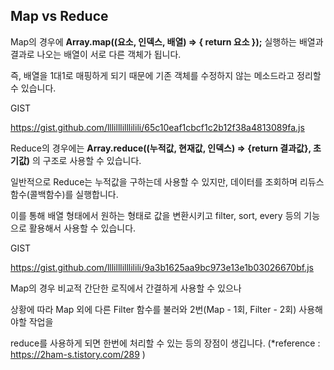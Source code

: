 ## Map vs Reduce

Map의 경우에 **Array.map((요소, 인덱스, 배열) => { return 요소 });** 실행하는 배열과 결과로 나오는 배열이 서로 다른 객체가 됩니다. 

즉, 배열을 1대1로 매핑하게 되기 때문에 기존 객체를 수정하지 않는 메소드라고 정리할 수 있습니다. 

GIST

https://gist.github.com/lllilllilllilili/65c10eaf1cbcf1c2b12f38a4813089fa.js



Reduce의 경우에는 **Array.reduce((누적값, 현재값, 인덱스) => {return 결과값}, 초기값)** 의 구조로 사용할 수 있습니다. 

일반적으로 Reduce는 누적값을 구하는데 사용할 수 있지만, 데이터를 조회하며 리듀스 함수(콜백함수)를 실행합니다.

이를 통해 배열 형태에서 원하는 형태로 값을 변환시키고 filter, sort, every 등의 기능으로 활용해서 사용할 수 있습니다. 

GIST

https://gist.github.com/lllilllilllilili/9a3b1625aa9bc973e13e1b03026670bf.js



Map의 경우 비교적 간단한 로직에서 간결하게 사용할 수 있으나

상황에 따라 Map 외에 다른 Filter 함수를 불러와 2번(Map - 1회, Filter - 2회) 사용해야할 작업을

reduce를 사용하게 되면 한번에 처리할 수 있는 등의 장점이 생깁니다. (*reference : https://2ham-s.tistory.com/289 )